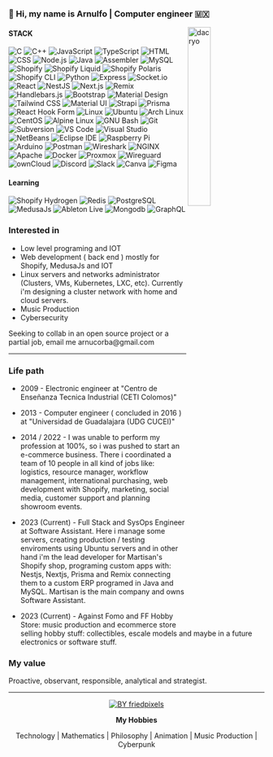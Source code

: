 ### 👋 Hi, my name is Arnulfo | Computer engineer 🇲🇽

<img src="https://www.againstfomo.com/cdn/8905u34ioj5r8jr2r304/DACRYO.webp" width="30%" align="right" alt="dacryo" title="dacryo" />

#### STACK
![C](https://img.shields.io/badge/-C-A8B9CC?logo=c&logoColor=black&logoWidth=30&style=flat-square "C")
![C++](https://img.shields.io/badge/-C++-00599C?logo=cplusplus&logoColor=white&logoWidth=30&style=flat-square "C++")
![JavaScript](https://img.shields.io/badge/-JavaScript-F7DF1E?logo=javascript&logoColor=black&logoWidth=30&style=flat-square "JavaScript")
![TypeScript](https://img.shields.io/badge/-TypeScript-3178C6?logo=typescript&logoColor=black&logoWidth=30&style=flat-square "TypeScript")
![HTML](https://img.shields.io/badge/-HTML-E34F26?logo=html5&logoColor=black&logoWidth=30&style=flat-square "HTML")
![CSS](https://img.shields.io/badge/-CSS-1572B6?logo=css3&logoColor=black&logoWidth=30&style=flat-square "CSS")
![Node.js](https://img.shields.io/badge/-Node.js-339933?logo=node.js&logoColor=black&logoWidth=30&style=flat-square "Node.js")
![Java](https://img.shields.io/badge/-Java-F80000?logo=oracle&logoColor=white&logoWidth=30&style=flat-square "Java")
![Assembler](https://img.shields.io/badge/-Assembler-CCCCCC?style=flat-square "Assembler")
![MySQL](https://img.shields.io/badge/-MySQL-4479A1?logo=mysql&logoColor=white&style=flat-square "MySQL")
![Shopify](https://img.shields.io/badge/-Shopify%20Dev-7AB55C?logo=shopify&logoColor=black&logoWidth=30&style=flat-square "Shopify Dev")
![Shopify Liquid](https://img.shields.io/badge/-Shopify%20Liquid-ADD8E6?logo=shopify&logoColor=black&style=flat-square "Shopify Liquid")
![Shopify Polaris](https://img.shields.io/badge/-Shopify%20Polaris-103262?logo=shopify&logoColor=white&style=flat-square "Shopify Polaris")
![Shopify CLI](https://img.shields.io/badge/-Shopify%20CLI-7AB55C?logo=shopify&logoColor=black&style=flat-square "Shopify CLI")
![Python](https://img.shields.io/badge/-Python-3776AB?logo=python&logoColor=black&style=flat-square "Python")
![Express](https://img.shields.io/badge/-Express-4EAA25?logo=&logoColor=black&logoWidth=30&style=flat-square "Express")
![Socket.io](https://img.shields.io/badge/-Socket.io-010101?logo=socketdotio&logoColor=white&logoWidth=30&style=flat-square "Socket.io")
![React](https://img.shields.io/badge/-React-61DAFB?logo=react&logoColor=black&logoWidth=30&style=flat-square  "React")
![NestJS](https://img.shields.io/badge/-NestJS-E0234E?logo=nestjs&logoColor=black&logoWidth=30&style=flat-square "NestJS")
![Next.js](https://img.shields.io/badge/-Next.js-000000?logo=next.js&logoColor=white&logoWidth=30&style=flat-square "Next.js")
![Remix](https://img.shields.io/badge/-Remix-000000?logo=remix&logoColor=white&style=flat-square "Remix")
![Handlebars.js](https://img.shields.io/badge/-Handlebars.js-000000?logo=handlebarsdotjs&logoColor=white&logoWidth=30&style=flat-square "Handlebars.js")
![Bootstrap](https://img.shields.io/badge/-Bootstrap-7952B3?logo=bootstrap&logoColor=black&logoWidth=30&style=flat-square "Bootstrap")
![Material Design](https://img.shields.io/badge/-Material%20Design-757575?logo=reacthookform&logoColor=white&logoWidth=30&style=flat-square "Material Design")
![Tailwind CSS](https://img.shields.io/badge/-Tailwind%20CSS-06B6D4?logo=tailwindcss&logoColor=black&logoWidth=30&style=flat-square "Tailwind CSS")
![Material UI](https://img.shields.io/badge/-Material%20UI-007FFF?logo=mui&logoColor=black&logoWidth=30&style=flat-square "Material UI")
![Strapi](https://img.shields.io/badge/-Strapi-2F2E8B?logo=strapi&logoColor=black&logoWidth=30&style=flat-square "Strapi")
![Prisma](https://img.shields.io/badge/-Prisma-2D3748?logo=prisma&logoColor=black&logoWidth=30&style=flat-square "Prisma")
![React Hook Form](https://img.shields.io/badge/-React%20Hook%20Form-EC5990?logo=reacthookform&logoColor=white&logoWidth=30&style=flat-square "React Hook Form")
![Linux](https://img.shields.io/badge/-Linux-FCC624?logo=linux&logoColor=black&logoWidth=30&style=flat-square "Linux")
![Ubuntu](https://img.shields.io/badge/-Ubuntu-E95420?logo=ubuntu&logoColor=white&logoWidth=30&style=flat-square "Ubuntu")
![Arch Linux](https://img.shields.io/badge/-Arch_Linux-1793D1?logo=archlinux&logoColor=white&logoWidth=30&style=flat-square "Arch Linux")
![CentOS](https://img.shields.io/badge/-CentOS-262577?logo=centos&logoColor=white&logoWidth=30&style=flat-square "CentOS")
![Alpine Linux](https://img.shields.io/badge/-Alpine_Linux-0D597F?logo=alpinelinux&logoColor=white&logoWidth=30&style=flat-square "Alpine Linux")
![GNU Bash](https://img.shields.io/badge/-GNU%20Bash-4EAA25?logo=gnubash&logoColor=black&logoWidth=30&style=flat-square "GNU Bash")
![Git](https://img.shields.io/badge/-Git-F05032?logo=git&logoColor=white&style=flat-square "Git")
![Subversion](https://img.shields.io/badge/-Subversion-809CC9?logo=subversion&logoColor=black&style=flat-square "Subversion")
![VS Code](https://img.shields.io/badge/-VS%20Code-007ACC?logo=visualstudiocode&logoColor=black&style=flat-square "VS Code")
![Visual Studio](https://img.shields.io/badge/-Visual%20Studio-5C2D91?logo=visualstudio&logoColor=black&style=flat-square "Visual Studio")
![NetBeans](https://img.shields.io/badge/-NetBeans-1B6AC6?logo=apachenetbeanside&logoColor=white&style=flat-square "NetBeans")
![Eclipse IDE](https://img.shields.io/badge/-Eclipse%20IDE-2C2255?logo=eclipseide&logoColor=white&style=flat-square "Eclipse IDE")
![Raspberry Pi](https://img.shields.io/badge/-Raspberry%20Pi-A22846?logo=raspberrypi&logoColor=white&style=flat-square "Raspberry Pi")
![Arduino](https://img.shields.io/badge/-Arduino-00979D?logo=arduino&logoColor=white&style=flat-square "Arduino")
![Postman](https://img.shields.io/badge/-Postman-FF6C37?logo=postman&logoColor=black&style=flat-square "Postman")
![Wireshark](https://img.shields.io/badge/-Wireshark-1679A7?logo=wireshark&logoColor=white&style=flat-square "Wreshark")
![NGINX](https://img.shields.io/badge/-NGINX-009639?logo=nginx&logoColor=black&logoWidth=30&style=flat-square "NGINX")
![Apache](https://img.shields.io/badge/-Apache-D22128?logo=apache&logoColor=black&logoWidth=30&style=flat-square "Apache")
![Docker](https://img.shields.io/badge/-Docker-2496ED?logo=docker&logoColor=black&logoWidth=30&style=flat-square "Docker")
![Proxmox](https://img.shields.io/badge/-Proxmox-E57000?logo=proxmox&logoColor=black&logoWidth=30&style=flat-square "Proxmox")
![Wireguard](https://img.shields.io/badge/-Wireguard-88171A?logo=wireguard&logoColor=black&logoWidth=30&style=flat-square "Wireguard")
![ownCloud](https://img.shields.io/badge/-ownCloud-041E42?logo=owncloud&logoColor=white&logoWidth=30&style=flat-square "ownCloud")
![Discord](https://img.shields.io/badge/-Discord-5865F2?logo=discord&logoColor=white&logoWidth=30&style=flat-square "Discord")
![Slack](https://img.shields.io/badge/-Slack-4A154B?logo=slack&logoColor=white&logoWidth=30&style=flat-square "Slack")
![Canva](https://img.shields.io/badge/-Canva-00C4CC?logo=canva&logoColor=black&logoWidth=30&style=flat-square "Canva")
![Figma](https://img.shields.io/badge/-Figma-F24E1E?logo=figma&logoColor=white&logoWidth=30&style=flat-square "Figma")
#### Learning
![Shopify Hydrogen](https://img.shields.io/badge/-Shopify%20Hydrogren-3d03fc?logo=shopify&logoColor=white&style=flat-square "Shopify Hydrogen")
![Redis](https://img.shields.io/badge/-Redis-DC382D?logo=redis&logoColor=white&style=flat-square "Redis")
![PostgreSQL](https://img.shields.io/badge/-PostgreSQL-4169E1?logo=postgresql&logoColor=black&style=flat-square "PostgreSQL")
![MedusaJs](https://img.shields.io/badge/-MedusaJs-000000?style=flat-square "MedusaJs")
![Ableton Live](https://img.shields.io/badge/-Ableton%20Live-000000?logo=abletonlive&logoColor=white&style=flat-square "Ableton Live")
![Mongodb](https://img.shields.io/badge/-MongoDB-47A248?logo=mongodb&logoColor=black&style=flat-square "Mongodb")
![GraphQL](https://img.shields.io/badge/-GraphQL-E10098?logo=graphql&logoColor=white&style=flat-square "GraphQL")
  
### Interested in
- Low level programing and IOT
- Web development ( back end ) mostly for Shopify, MedusaJs and IOT
- Linux servers and networks administrator (Clusters, VMs, Kubernetes, LXC, etc). Currently i'm designing a cluster network with home and cloud servers.
- Music Production
- Cybersecurity

<p>
  Seeking to collab in an open source project or a partial job, email me arnucorba@gmail.com
</p>

<hr />

### Life path

- 2009 - Electronic engineer at "Centro de Enseñanza Tecnica Industrial (CETI Colomos)"

- 2013 - Computer engineer  ( concluded in 2016 ) at "Universidad de Guadalajara (UDG CUCEI)"

- 2014 / 2022 - I was unable to perform my profession at 100%, so i was pushed to start an e-commerce business. There i coordinated a team of 10 people in all kind of jobs like: logistics, resource manager, workflow management, international purchasing, web development with Shopify, marketing, social media, customer support and planning showroom events.

- 2023 (Current) - Full Stack and SysOps Engineer at Software Assistant. Here i manage some servers, creating production / testing enviroments using Ubuntu servers and in other hand i'm the lead developer for Martisan's Shopify shop, programing custom apps with: Nestjs, Nextjs, Prisma and Remix connecting them to a custom ERP programed in Java and MySQL. Martisan is the main company and owns Software Assistant.

- 2023 (Current) - Against Fomo and FF Hobby Store: music production and ecommerce store selling hobby stuff: collectibles, escale models and maybe in a future electronics or software stuff.

### My value
Proactive, observant, responsible, analytical and strategist. 

<hr />

<p align="center">
  <a href="https://giphy.com/friedpixels" target="_blank"><img src="https://www.againstfomo.com/cdn/8905u34ioj5r8jr2r304/FriedPixels.gif" alt="BY friedpixels" title="friedpixels" /></a>
</p>

<p align="center">
  <b>My Hobbies</b>
</p>

<p align="center">
  Technology | Mathematics | Philosophy | Animation | Music Production | Cyberpunk
</p>


<!---
D4cry0/D4cry0 is a ✨ special ✨ repository because its `README.md` (this file) appears on your GitHub profile.
You can click the Preview link to take a look at your changes.
--->
